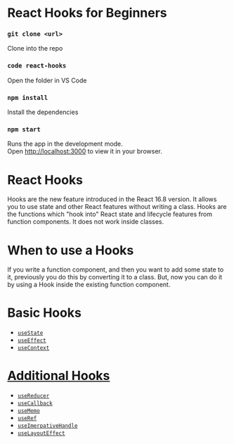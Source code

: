 # React Hooks for Beginners

### `git clone <url>`

Clone into the repo

### `code react-hooks`

Open the folder in VS Code

### `npm install`

Install the dependencies

### `npm start`

Runs the app in the development mode.\
Open [http://localhost:3000](http://localhost:3000) to view it in your browser.

# React Hooks

Hooks are the new feature introduced in the React 16.8 version. It allows you to use state and other React features without writing a class. Hooks are the functions which "hook into" React state and lifecycle features from function components. It does not work inside classes.

# When to use a Hooks

If you write a function component, and then you want to add some state to it, previously you do this by converting it to a class. But, now you can do it by using a Hook inside the existing function component.

# Basic Hooks

- <a href="https://github.com/mmuazam98/react-hooks/src/Hooks/useState.js">`useState`
- <a href="https://github.com/mmuazam98/react-hooks/src/Hooks/useEffect.js">`useEffect`
- <a href="https://github.com/mmuazam98/react-hooks/src/Hooks/useContext">`useContext`

# Additional Hooks

- <a href="https://github.com/mmuazam98/react-hooks/src/Hooks/useReducer.js">`useReducer`
- <a href="https://github.com/mmuazam98/react-hooks/src/Hooks/useCallback.js">`useCallback`
- <a href="https://github.com/mmuazam98/react-hooks/src/Hooks/useMemo.js">`useMemo`
- <a href="https://github.com/mmuazam98/react-hooks/src/Hooks/useRef.js">`useRef`
- <a href="https://github.com/mmuazam98/react-hooks/src/Hooks/useImerpativeHandle.js">`useImerpativeHandle`
- <a href="https://github.com/mmuazam98/react-hooks/src/Hooks/useLayoutEffect.js">`useLayoutEffect`
